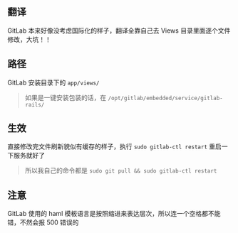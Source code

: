 ## 翻译
GitLab 本来好像没考虑国际化的样子，翻译全靠自己去 Views 目录里面逐个文件修改，大坑！！

## 路径
GitLab 安装目录下的 `app/views/`
> 如果是一键安装包装的话，在 `/opt/gitlab/embedded/service/gitlab-rails/`

## 生效
直接修改完文件刷新貌似有缓存的样子，执行 `sudo gitlab-ctl restart` 重启一下服务就好了
> 所以我自己的命令都是 `sudo git pull && sudo gitlab-ctl restart`

## 注意
GitLab 使用的 haml 模板语言是按照缩进来表达层次，所以连一个空格都不能错，不然会报 500 错误的